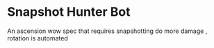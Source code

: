 # Snapshot Hunter Bot
 An ascension wow spec that requires snapshotting do more damage , rotation is automated
